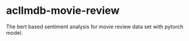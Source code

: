 # aclImdb-movie-review
The bert based sentiment analysis for movie review data set with pytorch model.
